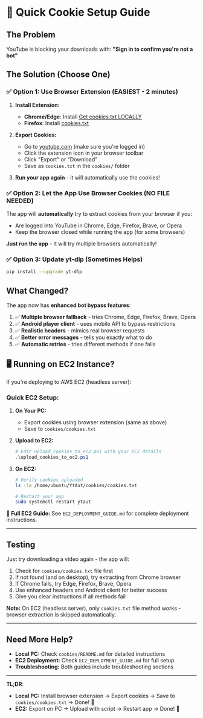 # 🍪 Quick Cookie Setup Guide

## The Problem
YouTube is blocking your downloads with: **"Sign in to confirm you're not a bot"**

## The Solution (Choose One)

### ✅ Option 1: Use Browser Extension (EASIEST - 2 minutes)

1. **Install Extension:**
   - **Chrome/Edge**: Install [Get cookies.txt LOCALLY](https://chrome.google.com/webstore/detail/get-cookiestxt-locally/cclelndahbckbenkjhflpdbgdldlbecc)
   - **Firefox**: Install [cookies.txt](https://addons.mozilla.org/en-US/firefox/addon/cookies-txt/)

2. **Export Cookies:**
   - Go to [youtube.com](https://youtube.com) (make sure you're logged in)
   - Click the extension icon in your browser toolbar
   - Click "Export" or "Download"
   - Save as `cookies.txt` in the `cookies/` folder

3. **Run your app again** - it will automatically use the cookies!

### ✅ Option 2: Let the App Use Browser Cookies (NO FILE NEEDED)

The app will **automatically** try to extract cookies from your browser if you:
- Are logged into YouTube in Chrome, Edge, Firefox, Brave, or Opera
- Keep the browser closed while running the app (for some browsers)

**Just run the app** - it will try multiple browsers automatically!

### ✅ Option 3: Update yt-dlp (Sometimes Helps)

```bash
pip install --upgrade yt-dlp
```

## What Changed?

The app now has **enhanced bot bypass features**:

1. ✅ **Multiple browser fallback** - tries Chrome, Edge, Firefox, Brave, Opera
2. ✅ **Android player client** - uses mobile API to bypass restrictions  
3. ✅ **Realistic headers** - mimics real browser requests
4. ✅ **Better error messages** - tells you exactly what to do
5. ✅ **Automatic retries** - tries different methods if one fails

## 🖥️ Running on EC2 Instance?

If you're deploying to AWS EC2 (headless server):

### Quick EC2 Setup:

1. **On Your PC:**
   - Export cookies using browser extension (same as above)
   - Save to `cookies/cookies.txt`

2. **Upload to EC2:**
   ```powershell
   # Edit upload_cookies_to_ec2.ps1 with your EC2 details
   .\upload_cookies_to_ec2.ps1
   ```

3. **On EC2:**
   ```bash
   # Verify cookies uploaded
   ls -la /home/ubuntu/YtAut/cookies/cookies.txt
   
   # Restart your app
   sudo systemctl restart ytaut
   ```

**📖 Full EC2 Guide:** See `EC2_DEPLOYMENT_GUIDE.md` for complete deployment instructions.

---

## Testing

Just try downloading a video again - the app will:
1. Check for `cookies/cookies.txt` file first
2. If not found (and on desktop), try extracting from Chrome browser
3. If Chrome fails, try Edge, Firefox, Brave, Opera
4. Use enhanced headers and Android client for better success
5. Give you clear instructions if all methods fail

**Note:** On EC2 (headless server), only `cookies.txt` file method works - browser extraction is skipped automatically.

---

## Need More Help?

- **Local PC:** Check `cookies/README.md` for detailed instructions
- **EC2 Deployment:** Check `EC2_DEPLOYMENT_GUIDE.md` for full setup
- **Troubleshooting:** Both guides include troubleshooting sections

---

**TL;DR**: 
- **Local PC:** Install browser extension → Export cookies → Save to `cookies/cookies.txt` → Done! 🎉
- **EC2:** Export on PC → Upload with script → Restart app → Done! 🚀
